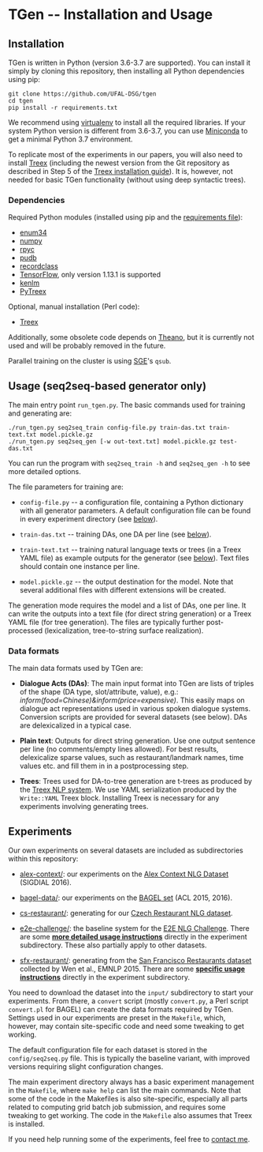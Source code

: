 TGen -- Installation and Usage
==============================

Installation
------------

TGen is written in Python (version 3.6-3.7 are supported). You can install it simply by cloning this 
repository, then installing all Python dependencies using pip:

```
git clone https://github.com/UFAL-DSG/tgen
cd tgen
pip install -r requirements.txt
```

We recommend using [virtualenv](https://virtualenv.pypa.io/) to install all the required libraries.
If your system Python version is different from 3.6-3.7, you can use [Miniconda](https://docs.conda.io/en/latest/miniconda.html)
to get a minimal Python 3.7 environment.

To replicate most of the experiments in our papers, you will also need to install 
[Treex](http://ufal.cz/treex) (including the newest version from the Git repository as 
described in Step 5 of the [Treex installation guide](http://ufal.mff.cuni.cz/treex/install.html)). 
It is, however, not needed for basic TGen functionality (without using deep syntactic trees).

### Dependencies ###

Required Python modules (installed using pip and the [requirements file](requirements.txt)):

- [enum34](https://pypi.python.org/pypi/enum34)
- [numpy](http://www.numpy.org/)
- [rpyc](https://pypi.python.org/pypi/rpyc/)
- [pudb](https://pypi.python.org/pypi/pudb)
- [recordclass](https://pypi.python.org/pypi/recordclass)
- [TensorFlow](https://www.tensorflow.org/), only version 1.13.1 is supported
- [kenlm](https://github.com/kpu/kenlm)
- [PyTreex](https://github.com/ufal/pytreex)


Optional, manual installation (Perl code):

- [Treex](http://ufal.cz/treex)

Additionally, some obsolete code depends on [Theano](http://deeplearning.net/software/theano/), 
but it is currently not used and will be probably removed in the future.

Parallel training on the cluster is using [SGE](https://arc.liv.ac.uk/trac/SGE)'s `qsub`.


Usage (seq2seq-based generator only)
------------------------------------

The main entry point `run_tgen.py`. The basic commands used for training and generating are:

```
./run_tgen.py seq2seq_train config-file.py train-das.txt train-text.txt model.pickle.gz
./run_tgen.py seq2seq_gen [-w out-text.txt] model.pickle.gz test-das.txt
```

You can run the program with `seq2seq_train -h` and `seq2seq_gen -h` to see more detailed options.

The file parameters for training are:

* `config-file.py` -- a configuration file, containing a Python dictionary with all generator
    parameters. A default configuration file can be found in every experiment directory (see [below](#experiments)).

* `train-das.txt` -- training DAs, one DA per line (see [below](#data-formats)).

* `train-text.txt` -- training natural language texts or trees (in a Treex YAML file) as example 
    outputs for the generator (see [below](#data-formats)). Text files should contain one instance per line.

* `model.pickle.gz` -- the output destination for the model. Note that several additional files 
    with different extensions will be created.

The generation mode requires the model and a list of DAs, one per line. It can write the outputs
into a text file (for direct string generation) or a Treex YAML file (for tree generation).
The files are typically further post-processed (lexicalization, tree-to-string surface 
realization).


### Data formats ###

The main data formats used by TGen are:

* __Dialogue Acts (DAs)__: The main input format into TGen are lists of triples of the shape 
    (DA type, slot/attribute, value), e.g.: _inform(food=Chinese)&inform(price=expensive)_.
    This easily maps on dialogue act representations used in various spoken dialogue systems.
    Conversion scripts are provided for several datasets (see below).
    DAs are delexicalized in a typical case.

* __Plain text__: Outputs for direct string generation. Use one output sentence per line
    (no comments/empty lines allowed). For best results, delexicalize sparse values, such as
    restaurant/landmark names, time values etc. and fill them in in a postprocessing step.

* __Trees__: Trees used for DA-to-tree generation are t-trees as produced by the [Treex NLP
    system](http://ufal.cz/treex). We use YAML serialization produced by the `Write::YAML` Treex
    block. Installing Treex is necessary for any experiments involving generating trees.


Experiments
-----------

Our own experiments on several datasets are included as subdirectories within this repository:

* [alex-context/](alex-context): our experiments on the 
    [Alex Context NLG Dataset](https://github.com/UFAL-DSG/alex_context_nlg_dataset) 
    (SIGDIAL 2016).

* [bagel-data/](bagel-data): our experiments on the 
    [BAGEL set](http://farm2.user.srcf.net/research/bagel/) (ACL 2015, 2016).

* [cs-restaurant/](cs-restaurant): generating for our 
    [Czech Restaurant NLG dataset](https://github.com/UFAL-DSG/cs_restaurant_dataset).

* [e2e-challenge/](e2e-challenge): the baseline system for the 
    [E2E NLG Challenge](http://www.macs.hw.ac.uk/InteractionLab/E2E/). There are some
    __[more detailed usage instructions](e2e-challenge/README.md)__ directly in the 
    experiment subdirectory. These also partially apply to other datasets.

* [sfx-restaurant/](sfx-restaurant): generating from the 
    [San Francisco Restaurants dataset](https://www.repository.cam.ac.uk/handle/1810/251304)
    collected by Wen et al., EMNLP 2015. There are some 
    __[specific usage instructions](sfx-restaurant/README.md)__ directly in the experiment
    subdirectory.


You need to download the dataset into the `input/` subdirectory to start your experiments. 
From there, a `convert` script (mostly `convert.py`, a Perl script `convert.pl` for BAGEL)
can create the data formats required by TGen. Settings used in our experiments are preset in the
`Makefile`, which, however, may contain site-specific code and need some tweaking to get working.

The default configuration file for each dataset is stored in the `config/seq2seq.py` file.
This is typically the baseline variant, with improved versions requiring slight configuration 
changes.

The main experiment directory always has a basic experiment management in the `Makefile`, where 
`make help` can list the main commands. Note that some of the code in the Makefiles is also 
site-specific, especially all parts related to computing grid batch job submission, and requires 
some tweaking to get working. The code in the `Makefile` also assumes that Treex is installed.

If you need help running some of the experiments, feel free to 
[contact me](http://github.com/tuetschek).


